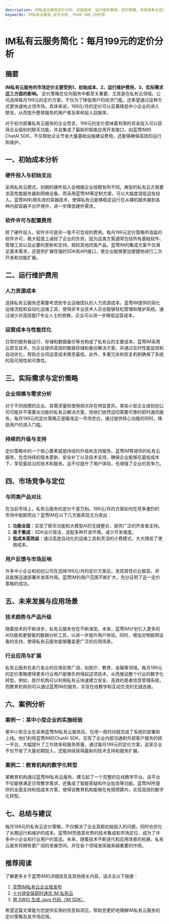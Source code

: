 ```yaml
---
description: IM私有云服务定价分析，初始成本、运行维护费用、定价策略、市场竞争与定位、未来发展与应用场景、案例分析、总结与建议。
keywords: IM私有云服务,定价分析, PUSH SDK,IM开源
---
```

# IM私有云服务简化：每月199元的定价分析

## 摘要

**IM私有云服务的市场定价主要受到1、初始成本、2、运行维护费用、3、实际需求这三方面的影响。** 定价策略在任何服务中都至关重要，尤其是在私有云领域。公司选择每月199元的定价方案，不仅为了降低用户的经济门槛，还希望通过这种方式更快速地占领市场。具体来说，199元/月的定价可以显著降低中小企业的进入壁垒，从而提升整体服务的用户普及率和投入回报率。

对于初次部署私有云服务的企业而言，199元的定价意味着有限的资金投入可以获得企业级别的聊天功能，并且集成了最新的智能应用开发接口，如蓝莺IM的ChatAI SDK，不仅帮助企业节省大量基础设施建设费用，还能够确保高效的运行和维护。

## 一、初始成本分析

### 硬件投入与初始支出

采用私有云模式，初期的硬件投入会根据企业规模有所不同。典型的私有云方案要求高性能服务器和网络设备。而采用蓝莺IM等定制方案，可以大幅度调低这些投入。蓝莺IM利用先进的容器技术，使得私有云能够稳定运行在从裸机服务器到各种内部容器平台环境中，进一步降低硬件需求。

### 软件许可与配置费用

除了硬件投入，软件许可是另一笔不可忽视的费用。每月199元定价策略所涵盖的软件许可，极大程度上减轻了企业的负担，因为这类方案通常包括所有基础软件、管理工具以及必要的更新和支持。相较其他同类产品，蓝莺IM的集成方案不仅满足基本需求，还提供扩展性强的SDK和API接口，使企业能够更加便捷地进行二次开发和功能扩展。

## 二、运行维护费用

### 人力资源成本

选择私有云服务还需要考虑到专业运维团队的人力资源成本。蓝莺IM提供的简化运维流程和自动化运维工具，使得非专业技术人员也能够轻松管理和维护系统。通过减少对高技能IT专业人士的依赖，企业可以进一步降低运营成本。

### 运营成本与性能优化

日常的服务器运行、存储和数据备份等也构成了私有云的主要成本。蓝莺IM采用云原生技术，为企业提供高效的数据存储和备份解决方案，并通过实时性能监控和自动优化，帮助企业将运营成本降至最低。此外，多重冗余和恢复机制确保了系统的高可用性和可靠性。

## 三、实际需求与定价策略

### 企业规模与需求分析

对于不同规模的企业，其需求量和使用频次存在明显差异。某些小型企业或初创公司可能并不需要全功能的私有云解决方案，但他们依然迫切需要可靠的即时通讯服务。每月199元的定价策略正是瞄准这一市场空白，通过提供核心功能的同时，降低用户的进入门槛。

### 持续的升级与支持

定价策略中的一个核心要素就是持续的升级和支持服务。蓝莺IM等提供的私有云服务，包含持续的版本更新、安全补丁以及技术支持，确保企业能够在最低成本下，享受最前沿的技术和服务。这不仅提升了用户体验，也增强了企业的竞争力。

## 四、市场竞争与定位

### 与同类产品对比

在当前市场上，私有云服务的定价千差万别。199元/月的方案如何在竞争激烈的市场中脱颖而出？蓝莺IM在以下几方面表现尤为突出：

1. **功能全面**：实现了聊天功能和大模型AI的无缝整合，提供广泛的开发者支持。
2. **易于集成**：SDK设计简洁，适配多种开发环境，减少开发难度。
3. **低成本高效益**：通过高度自动化的运维工具和灵活的计费模式，大大降低了使用成本。

### 用户反馈与市场反响

许多中小企业和初创公司在选择199元/月的定价方案后，发现其性价比极高，并且能够迅速部署并发挥作用。蓝莺IM的用户范围不断扩大，充分证明了这一定价策略的成功。

## 五、未来发展与应用场景

### 技术趋势与产品升级

随着技术的不断进步，私有云服务也在不断演变。未来，蓝莺IM计划引入更多的AI功能和更智能的数据分析工具，以进一步提升用户体验。同时，增加对物联网设备的支持，使得私有云服务能够覆盖更广泛的应用场景。

### 行业应用与扩展

私有云服务在各行各业的应用前景广阔，如医疗、教育、金融等领域。每月199元的定价策略使得更多行业用户能够负担得起这项技术，从而推动整个行业的数字化转型。例如，医疗机构可以利用私有云快速建立安全、高效的患者信息管理系统，而教育机构则可以通过蓝莺IM的服务，实现在线教学和互动交流的无缝连接。

## 六、案例分析

### 案例一：某中小型企业的实施经验

某中小型企业在采用蓝莺IM私有云服务后，仅用一周时间就完成了系统的部署和上线。他们利用蓝莺IM的ChatAI SDK，实现了企业内部沟通和外部客户服务的统一平台，大幅提升了工作效率和服务质量。通过每月199元的定价方案，这家企业不仅节省了大量初期投入，还能持续获得最新的技术支持和服务扩展。

### 案例二：教育机构的数字化转型

某教育机构通过蓝莺IM私有云服务，建立起了一个完整的在线教学平台。该平台不仅能够满足日常教学需求，还集成了智能答疑和作业批改等功能。蓝莺IM所提供的全面支持和低成本方案，使得该教育机构能够在有限预算内，实现高效的数字化转型。

## 七、总结与建议

每月199元的私有云定价策略，不仅解决了企业高额初始投入的问题，同时也优化了长期运行和维护的成本。蓝莺IM凭借其优秀的技术集成和市场定位，成为了许多中小企业和行业用户的首选。未来，随着技术不断迭代和应用场景的拓展，私有云服务将拥有更广阔的发展空间，并在各个领域发挥越来越重要的作用。

## 推荐阅读

了解更多关于蓝莺IM的详细信息及其他相关内容，请点击以下链接：

1. [蓝莺IM私有云企业版发布](https://docs.lanyingim.com/articles/product-and-technologies/lanying-im-private-cloud-enterprise-edition-published-and-kylin-os-neocertify.html)
2. [十分钟安装即时通讯 IM 私有云](https://docs.lanyingim.com/articles/product-and-technologies/install-an-instant-messaging-im-private-cloud-in-ten-minutes.html)
3. [用 SWIG 生成 Java 代码（IM SDK）](https://docs.lanyingim.com/articles/product-and-technologies/generating-java-code-with-swig.html)

希望这篇文章能为您提供实用的信息和洞见，帮助您更好地理解IM私有云服务的定价策略及其市场应用。